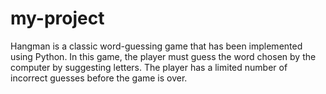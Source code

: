 # my-project
Hangman is a classic word-guessing game that has been implemented using Python. In this game, the player must guess the word chosen by the computer by suggesting letters. The player has a limited number of incorrect guesses before the game is over.
